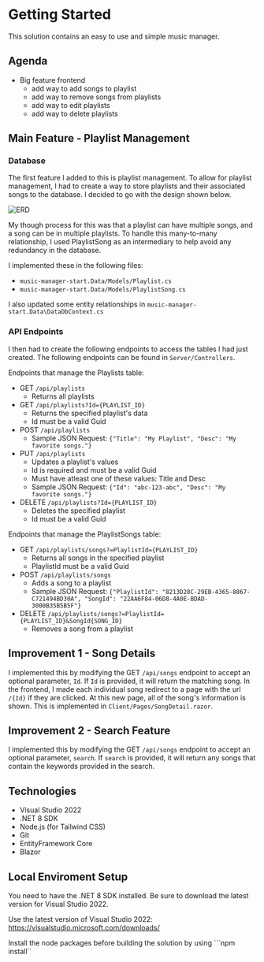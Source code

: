 # Getting Started #

This solution contains an easy to use and simple music manager.

## Agenda
- Big feature frontend
    - add way to add songs to playlist
    - add way to remove songs from playlists
    - add way to edit playlists
    - add way to delete playlists

## Main Feature - Playlist Management
### Database
The first feature I added to this is playlist management. To allow for
playlist management, I had to create a way to store playlists and their
associated songs to the database. I decided to go with the design shown
below.

![ERD](https://i.imgur.com/wrWHQ0X.png)

My though process for this was that a playlist can have multiple songs,
and a song can be in multiple playlists. To handle this many-to-many
relationship, I used PlaylistSong as an intermediary to help avoid
any redundancy in the database.

I implemented these in the following files:
- `music-manager-start.Data/Models/Playlist.cs`
- `music-manager-start.Data/Models/PlaylistSong.cs`

I also updated some entity relationships in `music-manager-start.Data\DataDbContext.cs`

### API Endpoints
I then had to create the following endpoints to access the tables I had just created.
The following endpoints can be found in `Server/Controllers`.

Endpoints that manage the Playlists table:
- GET `/api/playlists`
    - Returns all playlists
- GET `/api/playlists?Id={PLAYLIST_ID}` 
    - Returns the specified playlist's data
    - Id must be a valid Guid
- POST `/api/playlists`
    - Sample JSON Request: `{"Title": "My Playlist", "Desc": "My favorite songs."}`
- PUT `/api/playlists` 
    - Updates a playlist's values
    - Id is required and must be a valid Guid
    - Must have atleast one of these values: Title and Desc
    - Sample JSON Request: `{"Id": "abc-123-abc", "Desc": "My favorite songs."}`
- DELETE `/api/playlists?Id={PLAYLIST_ID}`
    - Deletes the specified playlist
    - Id must be a valid Guid

Endpoints that manage the PlaylistSongs table:
- GET `/api/playlists/songs?=PlaylistId={PLAYLIST_ID}`
    - Returns all songs in the specified playlist
    - PlaylistId must be a valid Guid
- POST `/api/playlists/songs`
    - Adds a song to a playlist
    - Sample JSON Request: `{"PlaylistId": "8213D28C-29EB-4365-8867-C721494BD30A", "SongId": "22AA6F84-06D8-4A0E-BDAD-3000B35B5B5F"}`
- DELETE `/api/playlists/songs?=PlaylistId={PLAYLIST_ID}&SongId{SONG_ID}`
    - Removes a song from a playlist

## Improvement 1 - Song Details
I implemented this by modifying the GET `/api/songs` endpoint to accept an
optional parameter, `Id`. If `Id` is provided, it will return the matching
song. In the frontend, I made each individual song redirect to a page with
the url `/{Id}` if they are clicked. At this new page, all of the song's
information is shown. This is implemented in `Client/Pages/SongDetail.razor`.

## Improvement 2 - Search Feature
I implemented this by modifying the GET `/api/songs` endpoint to accept an
optional parameter, `search`. If `search` is provided, it will return any
songs that contain the keywords provided in the search.

## Technologies
- Visual Studio 2022 
- .NET 8 SDK
- Node.js (for Tailwind CSS)
- Git
- EntityFramework Core 
- Blazor


## Local Enviroment Setup
You need to have the .NET 8 SDK installed. Be sure to download the latest version for Visual Studio 2022.

Use the latest version of Visual Studio 2022: https://visualstudio.microsoft.com/downloads/

Install the node packages before building the solution by using ```npm install``


